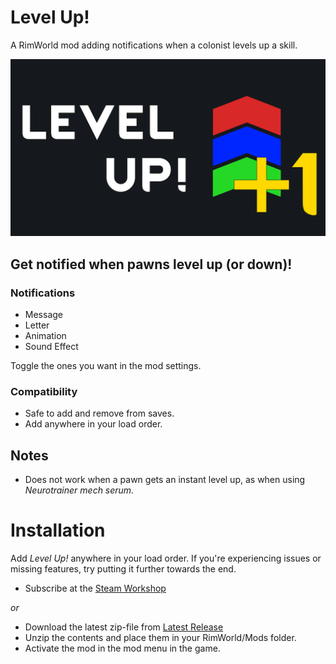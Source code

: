 # Level Up!

A RimWorld mod adding notifications when a colonist levels up a skill.

![](https://github.com/krafs/LevelUp/blob/master/About/Preview.png)

## Get notified when pawns level up (or down)!

### Notifications
- Message
- Letter
- Animation
- Sound Effect

Toggle the ones you want in the mod settings.

### Compatibility
- Safe to add and remove from saves.
- Add anywhere in your load order.

## Notes
- Does not work when a pawn gets an instant level up, as when using _Neurotrainer mech serum._

# Installation
Add _Level Up!_ anywhere in your load order. If you're experiencing issues or missing features, try putting it further towards the end.
- Subscribe at the [Steam Workshop]()

 _or_

- Download the latest zip-file from [Latest Release](https://github.com/krafs/LevelUp/releases)
- Unzip the contents and place them in your RimWorld/Mods folder.
- Activate the mod in the mod menu in the game.
